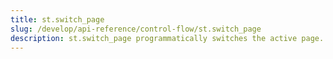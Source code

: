 ```yaml
---
title: st.switch_page
slug: /develop/api-reference/control-flow/st.switch_page
description: st.switch_page programmatically switches the active page.
---
```


<Autofunction function="streamlit.switch_page" />
